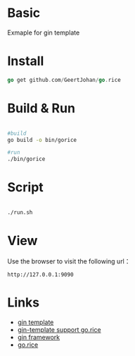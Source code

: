 # Basic
Exmaple for gin template


# Install
```go
go get github.com/GeertJohan/go.rice
```

# Build & Run

```bash

#build
go build -o bin/gorice

#run
./bin/gorice

```

# Script
```bash

./run.sh

```


# View
Use the browser to visit the following url：
```
http://127.0.0.1:9090
```

# Links

- [gin template](https://github.com/foolin/gin-template)
- [gin-template support go.rice](https://github.com/foolin/gin-template/tree/master/supports/gorice)
- [gin framework](https://github.com/forthxu/gin)
- [go.rice](https://github.com/GeertJohan/go.rice)
